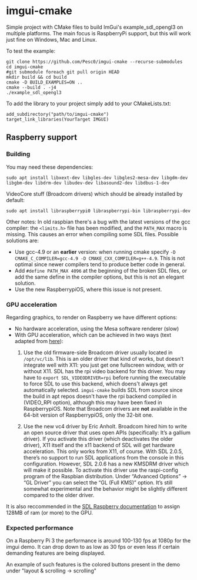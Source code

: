 # imgui-cmake

Simple project with CMake files to build ImGui's example_sdl_opengl3 on multiple platforms. 
The main focus is RaspberryPi support, but this will work just fine on Windows, Mac and Linux.

To test the example:
```
git clone https://github.com/Pesc0/imgui-cmake --recurse-submodules
cd imgui-cmake
#git submodule foreach git pull origin HEAD
mkdir build && cd build
cmake -D BUILD_EXAMPLES=ON ..
cmake --build . -j4
./example_sdl_opengl3
```

To add the library to your project simply add to your CMakeLists.txt: 
```
add_subdirectory("path/to/imgui-cmake")
target_link_libraries(YourTarget IMGUI)
```


## Raspberry support

### Building
You may need these dependencies: 

```
sudo apt install libxext-dev libgles-dev libgles2-mesa-dev libgdm-dev libgbm-dev libdrm-dev libudev-dev libasound2-dev libdbus-1-dev
```

VideoCore stuff (Broadcom drivers) which should be already installed by default: 

```
sudo apt install libraspberrypi0 libraspberrypi-bin libraspberrypi-dev
```

Other notes: In old raspbian there's a bug with the latest versions of the gcc compiler: the `<limits.h>` file has been modified, and the `PATH_MAX` macro is missing. This causes an error when compiling some SDL files. Possible solutions are:
- Use gcc-4.9 or an **earlier** version: when running cmake specify `-D CMAKE_C_COMPILER=gcc-4.9 -D CMAKE_CXX_COMPILER=g++-4.9`. This is not optimal since newer compilers tend to produce better code in general.
- Add `#define PATH_MAX 4096` at the beginning of the broken SDL files, or add the same define in the compiler options, but this is not an elegant solution. 
- Use the new RaspberrypiOS, where this issue is not present. 

### GPU acceleration
Regarding graphics, to render on Raspberry we have different options:
- No hardware acceleration, using the Mesa software renderer (slow)
- With GPU acceleration, which can be achieved in two ways (text adapted from [here](https://discourse.libsdl.org/t/sdl2-performances-on-raspberrypi/22992)):
  1. Use the old firmware-side Broadcom driver usually located in ```/opt/vc/lib```. This is an older driver that kind of works, but doesn’t integrate well with X11: you just get one fullscreen window, with or without X11. SDL has the rpi video backend for this driver. You may have to ```export SDL_VIDEODRIVER=rpi``` before running the executable to force SDL to use this backend, which doens't always get automatically selected. ```imgui-cmake``` builds SDL from source since the build in apt repos doesn't have the rpi backend compiled in (VIDEO_RPI option), although this may have been fixed in RaspberrypiOS. Note that Broadcom drivers are **not** available in the 64-bit version of RaspberrypiOS, only the 32-bit one.

  2. Use the new vc4 driver by Eric Anholt. Broadcom hired him to write an open source driver that uses open APIs (specifically: It’s a gallium driver). If you activate this driver (which deactivates the older driver), X11 itself and the x11 backend of SDL will get hardware acceleration. This only works from X11, of course. With SDL 2.0.5, there’s no support to run SDL applications from the console in this configuration. However, SDL 2.0.6 has a new KMSDRM driver which will make it possible. To activate this driver use the raspi-config program of the Raspbian distribution. Under “Advanced Options” -> “GL Driver” you can select the “GL (Full KMS)” option. It’s still somewhat experimental and the behavior might be slightly different compared to the older driver.

It is also reccommended in the [SDL Raspberry documentation](https://github.com/libsdl-org/SDL/blob/main/docs/README-raspberrypi.md) to assign 128MB of ram (or more) to the GPU.

### Expected performance
On a Raspberry Pi 3 the performance is around 100-130 fps at 1080p for the imgui demo. It can drop down to as low as 30 fps or even less if certain demanding features are being displayed. 

An example of such features is the colored buttons present in the demo under "layout & scrolling -> scrolling"
